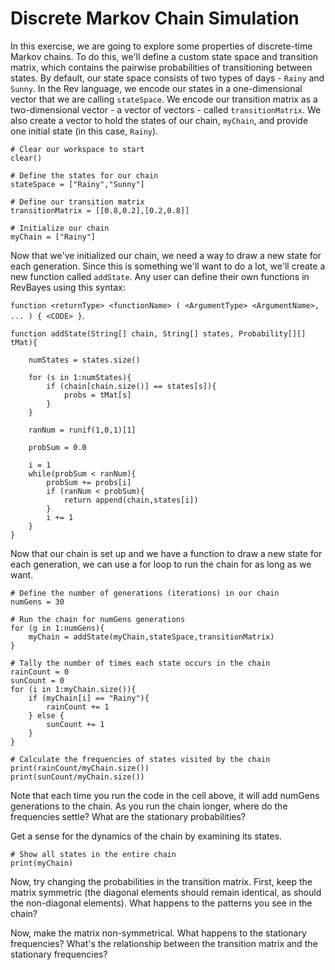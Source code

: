 # Discrete Markov Chain Simulation

In this exercise, we are going to explore some properties of discrete-time Markov chains. To do this, we'll define a custom state space and transition matrix, which contains the pairwise probabilities of transitioning between states. By default, our state space consists of two types of days - `Rainy` and `Sunny`. In the Rev language, we encode our states in a one-dimensional vector that we are calling `stateSpace`. We encode our transition matrix as a two-dimensional vector - a vector of vectors - called `transitionMatrix`. We also create a vector to hold the states of our chain, `myChain`, and provide one initial state (in this case, `Rainy`).

```
# Clear our workspace to start
clear()

# Define the states for our chain
stateSpace = ["Rainy","Sunny"]

# Define our transition matrix
transitionMatrix = [[0.8,0.2],[0.2,0.8]]

# Initialize our chain
myChain = ["Rainy"]
```

Now that we've initialized our chain, we need a way to draw a new state for each generation. Since this is something we'll want to do a lot, we'll create a new function called `addState`. Any user can define their own functions in RevBayes using this syntax:

`function <returnType> <functionName> ( <ArgumentType> <ArgumentName>, ... ) { <CODE> }`.

```
function addState(String[] chain, String[] states, Probability[][] tMat){

    numStates = states.size()
    
    for (s in 1:numStates){
        if (chain[chain.size()] == states[s]){
            probs = tMat[s]
        }
    }
    
    ranNum = runif(1,0,1)[1]
    
    probSum = 0.0
    
    i = 1
    while(probSum < ranNum){
        probSum += probs[i]
        if (ranNum < probSum){
            return append(chain,states[i])
        }
        i += 1
    }     
}
```

Now that our chain is set up and we have a function to draw a new state for each generation, we can use a for loop to run the chain for as long as we want.

```
# Define the number of generations (iterations) in our chain
numGens = 30

# Run the chain for numGens generations
for (g in 1:numGens){
    myChain = addState(myChain,stateSpace,transitionMatrix)
}

# Tally the number of times each state occurs in the chain
rainCount = 0
sunCount = 0
for (i in 1:myChain.size()){
    if (myChain[i] == "Rainy"){
        rainCount += 1
    } else {
        sunCount += 1
    }
}

# Calculate the frequencies of states visited by the chain
print(rainCount/myChain.size())
print(sunCount/myChain.size())
```

Note that each time you run the code in the cell above, it will add numGens generations to the chain. As you run the chain longer, where do the frequencies settle? What are the stationary probabilities?

Get a sense for the dynamics of the chain by examining its states.

```
# Show all states in the entire chain
print(myChain)
```

Now, try changing the probabilities in the transition matrix. First, keep the matrix symmetric (the diagonal elements should remain identical, as should the non-diagonal elements). What happens to the patterns you see in the chain?

Now, make the matrix non-symmetrical. What happens to the stationary frequencies? What's the relationship between the transition matrix and the stationary frequencies?
